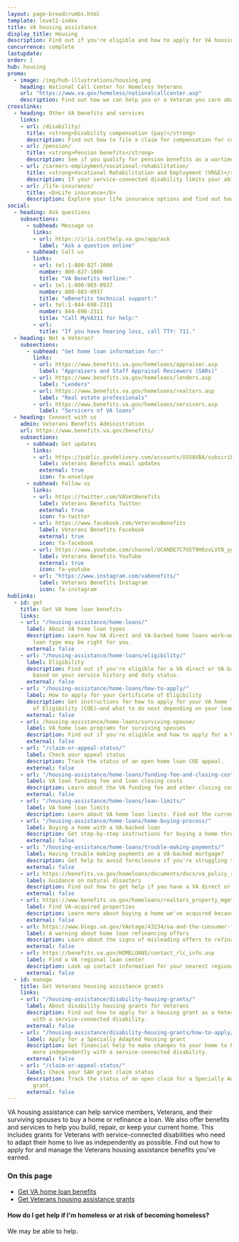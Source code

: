 ```yaml
---
layout: page-breadcrumbs.html
template: level2-index
title: VA housing assistance
display_title: Housing
description: Find out if you're eligible and how to apply for VA housing assistance. We offer Veterans housing assistance, including VA-backed home loans and grants for Veterans with service-connected disabilities. Find out how to apply for and manage the Veterans housing assistance benefits you've earned.
concurrence: complete
lastupdate:
order: 1
hub: housing
promo:
  - image: /img/hub-illustrations/housing.png
    heading: National Call Center for Homeless Veterans
    url: "https://www.va.gov/homeless/nationalcallcenter.asp"
    description: Find out how we can help you or a Veteran you care about connect with VA and local resources 24 hours a day, 7 days a week.
crosslinks:
  - heading: Other VA benefits and services
    links:
    - url: /disability/
      title: <strong>Disability compensation (pay)</strong>
      description: Find out how to file a claim for compensation for conditions related to your military service.
    - url: /pension/
      title: <strong>Pension benefits</strong>
      description: See if you qualify for pension benefits as a wartime Veteran or a surviving spouse or child.
    - url: /careers-employment/vocational-rehabilitation/
      title: <strong>Vocational Rehabilitation and Employment (VR&E)</strong>
      description: If your service-connected disability limits your ability to work or prevents you from working, find out if you can get VR&E benefits and services—like help exploring employment options and getting more training if required.
    - url: /life-insurance/
      title: <b>Life insurance</b>
      description: Explore your life insurance options and find out how to apply as a service member, Veteran, or family member.
social:
  - heading: Ask questions
    subsections:
      - subhead: Message us
        links:
        - url: https://iris.custhelp.va.gov/app/ask
          label: "Ask a question online"
      - subhead: Call us
        links:
        - url: tel:1-800-827-1000
          number: 800-827-1000
          title: "VA Benefits Hotline:"
        - url: tel:1-800-983-0937
          number: 800-983-0937
          title: "eBenefits technical support:"
        - url: tel:1-844-698-2311
          number: 844-698-2311
          title: "Call MyVA311 for help:"
        - url:
          title: "If you have hearing loss, call TTY: 711."
  - heading: Not a Veteran?
    subsections:
      - subhead: "Get home loan information for:"
        links:
        - url: https://www.benefits.va.gov/homeloans/appraiser.asp
          label: "Appraisers and Staff Appraisal Reviewers (SARs)"
        - url: https://www.benefits.va.gov/homeloans/lenders.asp
          label: "Lenders"
        - url: https://www.benefits.va.gov/homeloans/realtors.asp
          label: "Real estate professionals"
        - url: https://www.benefits.va.gov/homeloans/servicers.asp
          label: "Servicers of VA loans"
  - heading: Connect with us
    admin: Veterans Benefits Administration
    url: https://www.benefits.va.gov/benefits/
    subsections:
      - subhead: Get updates
        links:
        - url: https://public.govdelivery.com/accounts/USVAVBA/subscriber/new
          label: Veterans Benefits email updates
          external: true
          icon: fa-envelope
      - subhead: Follow us
        links:
        - url: https://twitter.com/VAVetBenefits
          label: Veterans Benefits Twitter
          external: true
          icon: fa-twitter
        - url: https://www.facebook.com/VeteransBenefits
          label: Veterans Benefits Facebook
          external: true
          icon: fa-facebook
        - url: https://www.youtube.com/channel/UCANDE7C7UST9HOzvLVtN_yg
          label: Veterans Benefits YouTube
          external: true
          icon: fa-youtube
        - url: "https://www.instagram.com/vabenefits/"
          label: Veterans Benefits Instagram
          icon: fa-instagram
hublinks:
  - id: get
    title: Get VA home loan benefits
    links:
    - url: "/housing-assistance/home-loans/"
      label: About VA home loan types
      description: Learn how VA direct and VA-backed home loans work—and find out which
        loan type may be right for you.
      external: false
    - url: "/housing-assistance/home-loans/eligibility/"
      label: Eligibility
      description: Find out if you're eligible for a VA direct or VA-backed home loan,
        based on your service history and duty status.
      external: false
    - url: "/housing-assistance/home-loans/how-to-apply/"
      label: How to apply for your Certificate of Eligibility
      description: Get instructions for how to apply for your VA home loan Certificate
        of Eligibility (COE)—and what to do next depending on your loan type.
      external: false
    - url: /housing-assistance/home-loans/surviving-spouse/
      label: VA home loan programs for surviving spouses
      description: Find out if you're eligible and how to apply for a VA home loan COE as the surviving spouse of a Veteran or the spouse of a Veteran who is missing in action or being held as a prisoner of war.
      external: false
    - url: "/claim-or-appeal-status/"
      label: Check your appeal status
      description: Track the status of an open home loan COE appeal.
      external: false
    - url: "/housing-assistance/home-loans/funding-fee-and-closing-costs/"
      label: VA loan funding fee and loan closing costs
      description: Learn about the VA funding fee and other closing costs you may need to pay when using your home loan benefits.
      external: false
    - url: "/housing-assistance/home-loans/loan-limits/"
      label: VA home loan limits
      description: Learn about VA home loan limits. Find out the current loan limits and how they may affect the amount of money you can borrow using a VA-backed home loan.
    - url: "/housing-assistance/home-loans/home-buying-process/"
      label: Buying a home with a VA-backed loan
      description: Get step-by-step instructions for buying a home through the VA home loan program.
      external: false
    - url: "/housing-assistance/home-loans/trouble-making-payments/"
      label: Having trouble making payments on a VA-backed mortgage?
      description: Get help to avoid foreclosure if you're struggling to make your monthly mortgage payments.
      external: false
    - url: https://benefits.va.gov/homeloans/documents/docs/va_policy_regarding_natural_disasters.pdf
      label: Guidance on natural disasters
      description: Find out how to get help if you have a VA direct or VA-backed home loan or Specially Adapted Housing grant and your home was damaged by a natural disaster.
      external: false
    - url: https://www.benefits.va.gov/homeloans/realtors_property_mgmt.asp
      label: Find VA-acquired properties
      description: Learn more about buying a home we've acquired because its VA-direct or VA-backed home loan was terminated.
      external: false
    - url: https://www.blogs.va.gov/VAntage/43234/va-and-the-consumer-financial-protection-bureau-warn-against-home-loan-refinancing-offers-that-sound-too-good-to-be-true/
      label: A warning about home loan refinancing offers
      description: Learn about the signs of misleading offers to refinance your VA-backed home loan, like claims that you can skip payments or get very low interest rates or other terms that sound too good to be true.
      external: false  
    - url: https://benefits.va.gov/HOMELOANS/contact_rlc_info.asp
      label: Find a VA regional loan center
      description: Look up contact information for your nearest regional loan center.
      external: false
  - id: manage
    title: Get Veterans housing assistance grants
    links:
    - url: "/housing-assistance/disability-housing-grants/"
      label: About disability housing grants for Veterans
      description: Find out how to apply for a housing grant as a Veteran or service member
        with a service-connected disability.
      external: false
    - url: "/housing-assistance/disability-housing-grants/how-to-apply/"
      label: Apply for a Specially Adapted Housing grant
      description: Get financial help to make changes to your home to help you live
        more independently with a service-connected disability.
      external: false
    - url: "/claim-or-appeal-status/"
      label: Check your SAH grant claim status
      description: Track the status of an open claim for a Specially Adapted Housing
        grant.
      external: false
---
```

<p class="va-introtext">
VA housing assistance can help service members, Veterans, and their surviving spouses to buy a home or refinance a loan. We also offer benefits and services to help you build, repair, or keep your current home. This includes grants for Veterans with service-connected disabilities who need to adapt their home to live as independently as possible. Find out how to apply for and manage the Veterans housing assistance benefits you've earned.</p>

<h3>On this page</h3>
<ul>
  <li><a href="#get">Get VA home loan benefits</a></li>
  <li><a href="#manage">Get Veterans housing assistance grants</a></li>
</ul>
<div class="usa-alert usa-alert-warning">
  <div class="usa-alert-body">
    <h4 class="usa-alert-heading">How do I get help if I'm homeless or at risk of becoming homeless?</h4>
		<div data-analytics="nav-crisis-homelessness-expander" class="form-expanding-group borderless-alert additional-info-container">
			<span class="additional-info-title">We may be able to help.</span>
			<div class="additional-info-content usa-alert-text" hidden>

We offer many programs and services that may help—including free health care and, in some cases, free limited dental care. We can also help you connect with resources in your community, like homeless shelters or faith-based organizations.

**Find the support you need:**

- **Call the National Call Center for Homeless Veterans** at 877-4AID-VET (<a href="tel:+18774243838">877-424-3838</a>) for help 24 hours a day, 7 days a week. You’ll talk privately with a trained VA counselor for free.
- **Contact your nearest VA medical center** and ask to talk with the VA social worker. If you're a female Veteran, ask for the Women Veterans Program Manager. <br>
[Find the nearest VA medical center](/find-locations/?facilityType=health)

**Talk with someone right now:**
      <p>If you're a Veteran in crisis or concerned about one, connect with our caring, qualified Veterans Crisis Line responders for confidential help. Many of them are Veterans themselves. This service is private, free, and available 24/7.</p>
      <p><a class="no-external-icon" href="https://www.veteranscrisisline.net/ChatTermsOfService.aspx?account=Homeless%20Veterans%20Chat">Chat online with a trained VA staff member</a></p>
   </div>
  </div>
 </div>
</div>
